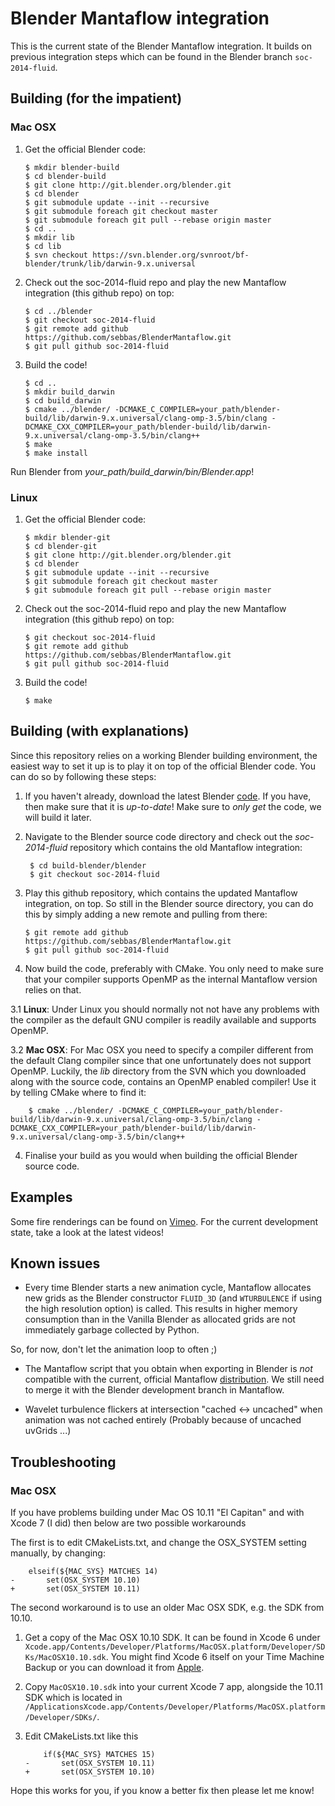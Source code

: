 # Blender Mantaflow integration

This is the current state of the Blender Mantaflow integration. It builds on previous integration steps which can be found in the Blender branch `soc-2014-fluid`.

## Building (for the impatient)

### Mac OSX

 1. Get the official Blender code:
        
        $ mkdir blender-build
        $ cd blender-build
        $ git clone http://git.blender.org/blender.git
        $ cd blender
        $ git submodule update --init --recursive
        $ git submodule foreach git checkout master
        $ git submodule foreach git pull --rebase origin master
        $ cd ..
        $ mkdir lib
        $ cd lib
        $ svn checkout https://svn.blender.org/svnroot/bf-blender/trunk/lib/darwin-9.x.universal

 2. Check out the soc-2014-fluid repo and play the new Mantaflow integration (this github repo) on top:
        
        $ cd ../blender
        $ git checkout soc-2014-fluid
        $ git remote add github https://github.com/sebbas/BlenderMantaflow.git
        $ git pull github soc-2014-fluid

 3. Build the code!
        
        $ cd ..
        $ mkdir build_darwin
        $ cd build_darwin
        $ cmake ../blender/ -DCMAKE_C_COMPILER=your_path/blender-build/lib/darwin-9.x.universal/clang-omp-3.5/bin/clang -DCMAKE_CXX_COMPILER=your_path/blender-build/lib/darwin-9.x.universal/clang-omp-3.5/bin/clang++
        $ make
        $ make install

Run Blender from *your_path/build_darwin/bin/Blender.app*!

### Linux

 1. Get the official Blender code:

        $ mkdir blender-git
        $ cd blender-git
        $ git clone http://git.blender.org/blender.git
        $ cd blender
        $ git submodule update --init --recursive
        $ git submodule foreach git checkout master
        $ git submodule foreach git pull --rebase origin master

 2. Check out the soc-2014-fluid repo and play the new Mantaflow integration (this github repo) on top:
        
        $ git checkout soc-2014-fluid
        $ git remote add github https://github.com/sebbas/BlenderMantaflow.git
        $ git pull github soc-2014-fluid

 3. Build the code!
        
        $ make

## Building (with explanations)

Since this repository relies on a working Blender building environment, the easiest way to set it up is to play it on top of the official Blender code. You can do so by following these steps:

 1. If you haven't already, download the latest Blender [code](http://wiki.blender.org/index.php/Dev:Doc/Building_Blender). If you have, then make sure that it is *up-to-date*! Make sure to *only get* the code, we will build it later.  

 2. Navigate to the Blender source code directory and check out the *soc-2014-fluid* repository which contains the old Mantaflow integration:  

         $ cd build-blender/blender
         $ git checkout soc-2014-fluid


 3. Play this github repository, which contains the updated Mantaflow integration, on top. So still in the Blender source directory, you can do this by simply adding a new remote and pulling from there:  
        
        $ git remote add github https://github.com/sebbas/BlenderMantaflow.git
        $ git pull github soc-2014-fluid

 3. Now build the code, preferably with CMake. You only need to make sure that your compiler supports OpenMP as the internal Mantaflow version relies on that.  

 3.1  **Linux**: Under Linux you should normally not not have any problems with the compiler as the default GNU compiler is readily available and supports OpenMP.

 3.2  **Mac OSX**: For Mac OSX you need to specify a compiler different from the default Clang compiler since that one unfortunately does not support OpenMP. Luckily, the *lib* directory from the SVN which you downloaded along with the source code, contains an OpenMP enabled compiler! Use it by telling CMake where to find it:

        $ cmake ../blender/ -DCMAKE_C_COMPILER=your_path/blender-build/lib/darwin-9.x.universal/clang-omp-3.5/bin/clang -DCMAKE_CXX_COMPILER=your_path/blender-build/lib/darwin-9.x.universal/clang-omp-3.5/bin/clang++ 

 4. Finalise your build as you would when building the official Blender source code.


## Examples

Some fire renderings can be found on [Vimeo](https://vimeo.com/sebbas/videos). For the current development state, take a look at the latest videos!

## Known issues
- Every time Blender starts a new animation cycle, Mantaflow allocates new grids as the Blender constructor `FLUID_3D` (and `WTURBULENCE` if using the high resolution option) is called. This results in higher memory consumption than in the Vanilla Blender as allocated grids are not immediately garbage collected by Python.

So, for now, don't let the animation loop to often ;)

- The Mantaflow script that you obtain when exporting in Blender is *not* compatible with the current, official Mantaflow [distribution](http://mantaflow.com/download.html). We still need to merge it with the Blender development branch in Mantaflow.

- Wavelet turbulence flickers at intersection "cached <-> uncached" when animation was not cached entirely (Probably because of uncached uvGrids ...) 

## Troubleshooting

### Mac OSX

If you have problems building under Mac OS 10.11 "El Capitan" and with Xcode 7 (I did) then below are two possible workarounds

The first is to edit CMakeLists.txt, and change the OSX_SYSTEM setting manually, by changing:

        elseif(${MAC_SYS} MATCHES 14)
    -       set(OSX_SYSTEM 10.10)
    +       set(OSX_SYSTEM 10.11)

The second workaround is to use an older Mac OSX SDK, e.g. the SDK from 10.10. 

 1. Get a copy of the Mac OSX 10.10 SDK. It can be found in Xcode 6 under `Xcode.app/Contents/Developer/Platforms/MacOSX.platform/Developer/SDKs/MacOSX10.10.sdk`. You might find Xcode 6 itself on your Time Machine Backup or you can download it from [Apple](https://developer.apple.com/downloads/).
 
 2. Copy `MacOSX10.10.sdk` into your current Xcode 7 app, alongside the 10.11 SDK which is located in `/ApplicationsXcode.app/Contents/Developer/Platforms/MacOSX.platform/Developer/SDKs/`.
 
 3. Edit CMakeLists.txt like this

            if(${MAC_SYS} MATCHES 15)
        -       set(OSX_SYSTEM 10.11)
        +       set(OSX_SYSTEM 10.10)


Hope this works for you, if you know a better fix then please let me know!
